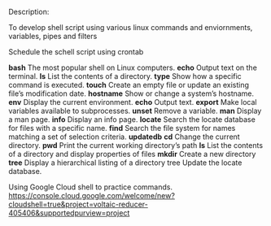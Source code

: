 Description:

To develop shell script using various linux commands and enviornments, variables, pipes and filters

Schedule the schell script using crontab



**bash**
The most popular shell on Linux computers.
**echo**
Output text on the terminal.
**ls**
List the contents of a directory.
**type**
Show how a specific command is executed.
**touch**
Create an empty file or update an existing file’s modification date.
**hostname**
Show or change a system’s hostname.
**env**
Display the current environment.
**echo**
Output text.
**export**
Make local variables available to subprocesses.
**unset**
Remove a variable.
**man**
Display a man page.
**info**
Display an info page.
**locate**
Search the locate database for files with a specific name.
**find**
Search the file system for names matching a set of selection criteria.
**updatedb**
**cd**
Change the current directory.
**pwd**
Print the current working directory’s path
**ls**
List the contents of a directory and display properties of files
**mkdir**
Create a new directory
**tree**
Display a hierarchical listing of a directory tree
Update the locate database.


Using Google Cloud shell to practice commands.
https://console.cloud.google.com/welcome/new?cloudshell=true&project=voltaic-reducer-405406&supportedpurview=project
